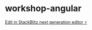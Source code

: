 # workshop-angular

[Edit in StackBlitz next generation editor ⚡️](https://stackblitz.com/~/github.com/RodrigoFBustosM97/workshop-angular)